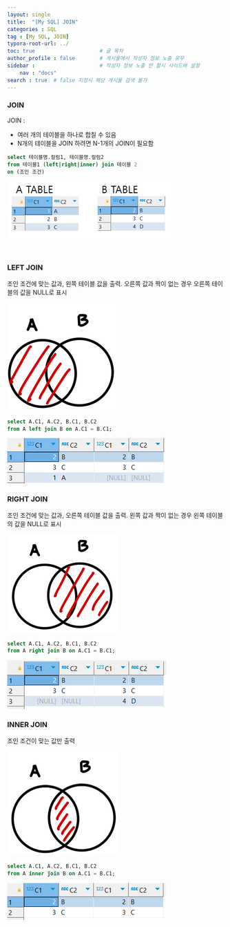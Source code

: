 ```yaml
---
layout: single
title:  "[My SQL] JOIN"
categories : SQL
tag : [My SQL, JOIN]
typora-root-url: ../
toc: true                     # 글 목차
author_profile : false        # 게시물에서 작성자 정보 노출 유무
sidebar :                     # 작성자 정보 노출 안 할시 사이드바 설정
    nav : "docs"
search : true  # false 지정시 해당 게시물 검색 불가 
---
```


### JOIN

JOIN :    

- 여러 개의 테이블을 하나로 합칠 수 있음  
- N개의 테이블을 JOIN 하려면 N-1개의 JOIN이 필요함

```sql
select 테이블명.컬럼1, 테이블명.컬럼2 
from 테이블1 (left|right|inner) join 테이블 2
on (조인 조건)
```



![image-20240529123920204](/images/2024-05-29-JOIN/image-20240529123920204.png)

​                                                                                                                                                                                                      

### LEFT JOIN

조인 조건에 맞는 값과, 왼쪽 테이블 값을 출력. 오른쪽 값과 짝이 없는 경우 오른쪽 테이블의 값을 NULL로 표시

<img src="/images/2024-05-29-JOIN/image-20240529124155268.png" alt="image-20240529124155268" style="zoom:25%;" />

```sql
select A.C1, A.C2, B.C1, B.C2
from A left join B on A.C1 = B.C1;
```

![image-20240529124428854](/images/2024-05-29-JOIN/image-20240529124428854.png)



### RIGHT JOIN

조인 조건에 맞는 값과, 오른쪽 테이블 값을 출력. 왼쪽 값과 짝이 없는 경우 왼쪽 테이블의 값을 NULL로 표시

<img src="/images/2024-05-29-JOIN/image-20240529130702074.png" alt="image-20240529130702074" style="zoom:25%;" />

```sql
select A.C1, A.C2, B.C1, B.C2
from A right join B on A.C1 = B.C1;
```

![image-20240529130748823](/images/2024-05-29-JOIN/image-20240529130748823.png)



### INNER JOIN

조인 조건이 맞는 값만 출력

<img src="/images/2024-05-29-JOIN/image-20240529130915674.png" alt="image-20240529130915674" style="zoom:25%;" />

```sql
select A.C1, A.C2, B.C1, B.C2
from A inner join B on A.C1 = B.C1;
```

![image-20240529130934776](/images/2024-05-29-JOIN/image-20240529130934776.png)